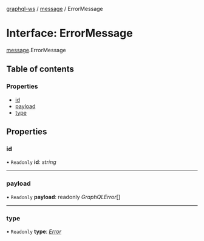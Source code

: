 [graphql-ws](../README.md) / [message](../modules/message.md) / ErrorMessage

# Interface: ErrorMessage

[message](../modules/message.md).ErrorMessage

## Table of contents

### Properties

- [id](message.errormessage.md#id)
- [payload](message.errormessage.md#payload)
- [type](message.errormessage.md#type)

## Properties

### id

• `Readonly` **id**: *string*

___

### payload

• `Readonly` **payload**: readonly *GraphQLError*[]

___

### type

• `Readonly` **type**: [*Error*](../enums/message.messagetype.md#error)
